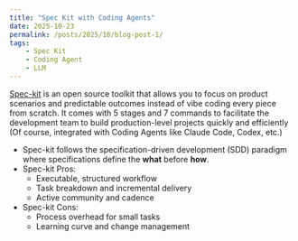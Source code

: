 ```yaml
---
title: "Spec Kit with Coding Agents"
date: 2025-10-23
permalink: /posts/2025/10/blog-post-1/
tags:
    - Spec Kit
    - Coding Agent
    - LLM
---
```



[Spec-kit](https://github.com/github/spec-kit) is an open source toolkit that allows you to focus on product scenarios and predictable outcomes instead of vibe coding every piece from scratch.
It comes with 5 stages and 7 commands to facilitate the development team to build production-level projects quickly and efficiently (Of course, integrated with Coding Agents like Claude Code, Codex, etc.)

- Spec-kit follows the specification-driven development (SDD) paradigm where specifications define the **what** before **how**. 
- Spec-kit Pros:
  - Executable, structured workflow
  - Task breakdown and incremental delivery
  - Active community and cadence
- Spec-kit Cons:
  - Process overhead for small tasks
  - Learning curve and change management